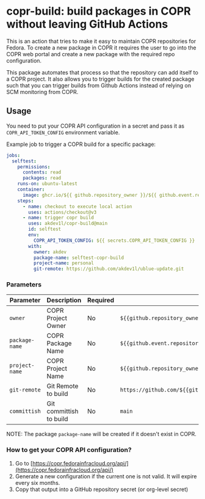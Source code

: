 # copr-build: build packages in COPR without leaving GitHub Actions

This is an action that tries to make it easy to maintain COPR repositories for Fedora.
To create a new package in COPR it requires the user to go into the COPR web portal and create a new package
with the required repo configuration.

This package automates that process so that the repository can add itself to a COPR project. It also allows you
to trigger builds for the created package such that you can trigger builds from Github Actions instead of relying on
SCM monitoring from COPR.

## Usage

You need to put your COPR API configuration in a secret and pass it as `COPR_API_TOKEN_CONFIG` environment variable.

Example job to trigger a COPR build for a specific package:

```yaml
jobs:
  selftest:
    permissions:
      contents: read
      packages: read
    runs-on: ubuntu-latest
    container:
      image: ghcr.io/${{ github.repository_owner }}/${{ github.event.repository.name }}/copr-build:latest
    steps:
      - name: checkout to execute local action
        uses: actions/checkout@v3
      - name: trigger copr build
        uses: akdev1l/copr-build@main
        id: selftest
        env:
          COPR_API_TOKEN_CONFIG: ${{ secrets.COPR_API_TOKEN_CONFIG }}
        with:
          owner: akdev
          package-name: selftest-copr-build
          project-name: personal
          git-remote: https://github.com/akdev1l/ublue-update.git
```

### Parameters

|Parameter|Description|Required|Default|
|---------|-----------|--------|-------|
|`owner`|COPR Project Owner|No|`${{github.repository_owner}}`|
|`package-name`|COPR Package Name|No|`${{github.event.repository.name}}`|
|`project-name`|COPR Project Name|No|`${{github.repository_owner}}`|
|`git-remote`|Git Remote to build|No|`https://github.com/${{github.repository_owner}}/${{github.event.repository.name}}`|
|`committish`|Git committish to build|No|`main`|

NOTE: The package `package-name` will be created if it doesn't exist in COPR.

### How to get your COPR API configuration?

1. Go to [https://copr.fedorainfracloud.org/api/](https://copr.fedorainfracloud.org/api/)
2. Generate a new configuration if the current one is not valid. It will expire every six months.
3. Copy that output into a GitHub repository secret (or org-level secret)
